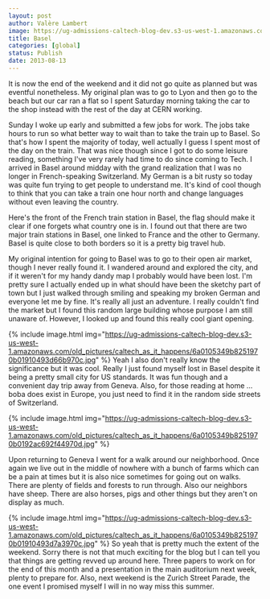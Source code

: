 ```yaml
---
layout: post
author: Valère Lambert
image: https://ug-admissions-caltech-blog-dev.s3-us-west-1.amazonaws.com/old_pictures/caltech_as_it_happens/6a0105349b8251970b01901e9df2e5970b.jpg
title: Basel 
categories: [global]
status: Publish
date: 2013-08-13
---
```


It is now the end of the weekend and it did not go quite as planned but was eventful nonetheless. My original plan was to go to Lyon and then go to the beach but our car ran a flat so I spent Saturday morning taking the car to the shop instead with the rest of the day at CERN working.

Sunday I woke up early and submitted a few jobs for work. The jobs take hours to run so what better way to wait than to take the train up to Basel. So that's how I spent the majority of today, well actually I guess I spent most of the day on the train. That was nice though since I got to do some leisure reading, something I've very rarely had time to do since coming to Tech. I arrived in Basel around midday with the grand realization that I was no longer in French-speaking Switzerland. My German is a bit rusty so today was quite fun trying to get people to understand me. It's kind of cool though to think that you can take a train one hour north and change languages without even leaving the country.

Here's the front of the French train station in Basel, the flag should make it clear if one forgets what country one is in. I found out that there are two major train stations in Basel, one linked to France and the other to Germany. Basel is quite close to both borders so it is a pretty big travel hub.

My original intention for going to Basel was to go to their open air market, though I never really found it. I wandered around and explored the city, and if it weren't for my handy dandy map I probably would have been lost. I'm pretty sure I actually ended up in what should have been the sketchy part of town but I just walked through smiling and speaking my broken German and everyone let me by fine. It's really all just an adventure. I really couldn't find the market but I found this random large building whose purpose I am still unaware of. However, I looked up and found this really cool giant opening.


{% include image.html img="https://ug-admissions-caltech-blog-dev.s3-us-west-1.amazonaws.com/old_pictures/caltech_as_it_happens/6a0105349b8251970b01910493d66b970c.jpg" %}
Yeah I also don't really know the significance but it was cool. Really I just found myself lost in Basel despite it being a pretty small city for US standards. It was fun though and a convenient day trip away from Geneva. Also, for those reading at home ... boba does exist in Europe, you just need to find it in the random side streets of Switzerland.


{% include image.html img="https://ug-admissions-caltech-blog-dev.s3-us-west-1.amazonaws.com/old_pictures/caltech_as_it_happens/6a0105349b8251970b0192ac692f44970d.jpg" %}

Upon returning to Geneva I went for a walk around our neighborhood. Once again we live out in the middle of nowhere with a bunch of farms which can be a pain at times but it is also nice sometimes for going out on walks. There are plenty of fields and forests to run through. Also our neighbors have sheep. There are also horses, pigs and other things but they aren't on display as much.


{% include image.html img="https://ug-admissions-caltech-blog-dev.s3-us-west-1.amazonaws.com/old_pictures/caltech_as_it_happens/6a0105349b8251970b01910493d7a3970c.jpg" %}
So yeah that is pretty much the extent of the weekend. Sorry there is not that much exciting for the blog but I can tell you that things are getting revved up around here. Three papers to work on for the end of this month and a presentation in the main auditorium next week, plenty to prepare for. Also, next weekend is the Zurich Street Parade, the one event I promised myself I will in no way miss this summer.

